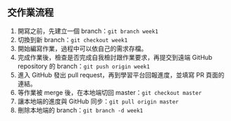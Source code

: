 ## 交作業流程

1. 開寫之前，先建立一個 branch：`git branch week1`
2. 切換到新 branch：`git checkout week1`
3. 開始編寫作業，過程中可以依自己的需求存檔。
4. 完成作業後，檢查是否完成自我檢討跟作業要求，再提交到遠端 GitHub repository 的 branch：`git push origin week1`
5. 進入 GitHub 發出 pull request，再到學習平台回報進度，並填寫 PR 頁面的連結。
6. 等作業被 merge 後，在本地端切回 master：`git checkout master`
7. 讓本地端的進度與 GitHub 同步：`git pull origin master`
8. 刪除本地端的 branch：`git branch -d week1`